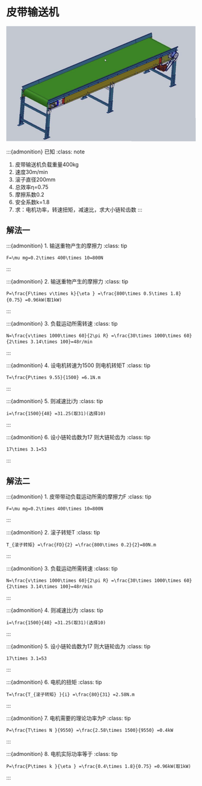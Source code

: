 # 皮带输送机
![image-1750323583992](static/1750323583992.png)

:::{admonition} 已知
:class: note
1. 皮带输送机负载重量400kg
2. 速度30m/min
3. 滚子直径200mm
4. 总效率η=0.75
5. 摩擦系数0.2
6. 安全系数k=1.8
7. 求：电机功率，转速扭矩，减速比，求大小链轮齿数
:::

## 解法一

:::{admonition} 1.  输送重物产生的摩擦力
:class: tip
```{math}
F=\mu mg=0.2\times 400\times 10=800N
```
:::

:::{admonition} 2.  输送重物产生的摩擦力
:class: tip
```{math}
P=\frac{F\times v\times k}{\eta } =\frac{800\times 0.5\times 1.8}{0.75} =0.96kW(取1kW)
```
:::

:::{admonition} 3.  负载运动所需转速
:class: tip
```{math}
N=\frac{v\times 1000\times 60}{2\pi R} =\frac{30\times 1000\times 60}{2\times 3.14\times 100}=48r/min
```
:::

:::{admonition} 4.  设电机转速为1500 则电机转矩T
:class: tip
```{math}
T=\frac{P\times 9.55}{1500} =6.1N.m
```
:::

:::{admonition} 5.  则减速比i为
:class: tip
```{math}
i=\frac{1500}{48} =31.25(取31)(选择10)
```
:::

:::{admonition} 6.  设小链轮齿数为17 则大链轮齿为
:class: tip
```{math}
17\times 3.1=53
```
:::



## 解法二

:::{admonition} 1.  皮带带动负载运动所需的摩擦力F
:class: tip
```{math}
F=\mu mg=0.2\times 400\times 10=800N
```
:::

:::{admonition} 2.  滚子转矩T
:class: tip
```{math}
T_{滚子转矩} =\frac{FD}{2} =\frac{800\times 0.2}{2}=80N.m
```
:::

:::{admonition} 3.  负载运动所需转速
:class: tip
```{math}
N=\frac{v\times 1000\times 60}{2\pi R} =\frac{30\times 1000\times 60}{2\times 3.14\times 100}=48r/min
```
:::

:::{admonition} 4.  则减速比i为
:class: tip
```{math}
i=\frac{1500}{48} =31.25(取31)(选择10)
```
:::


:::{admonition} 5.  设小链轮齿数为17 则大链轮齿为
:class: tip
```{math}
17\times 3.1=53
```
:::

:::{admonition} 6.  电机的扭矩
:class: tip
```{math}
T=\frac{T_{滚子转矩} }{i} =\frac{80}{31} =2.58N.m
```
:::

:::{admonition} 7.  电机需要的理论功率为P
:class: tip
```{math}
P=\frac{T\times N }{9550} =\frac{2.58\times 1500}{9550} =0.4kW
```
:::

:::{admonition} 8.  电机实际功率等于
:class: tip
```{math}
P=\frac{P\times k }{\eta } =\frac{0.4\times 1.8}{0.75} =0.96kW(取1kW)
```
:::

